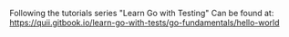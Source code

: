 Following the tutorials series "Learn Go with Testing"
Can be found at: https://quii.gitbook.io/learn-go-with-tests/go-fundamentals/hello-world